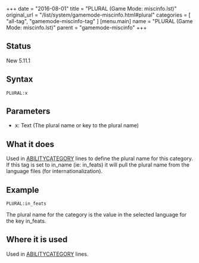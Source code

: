 +++
date = "2016-08-01"
title = "PLURAL (Game Mode: miscinfo.lst)"
original_url = "/list/system/gamemode-miscinfo.html#plural"
categories = [ "all-tag", "gamemode-miscinfo-tag" ]
[menu.main]
    name = "PLURAL (Game Mode: miscinfo.lst)"
    parent = "gamemode-miscinfo"
+++

## Status

New 5.11.1

## Syntax

`PLURAL:x`

## Parameters

-   x: Text (The plural name or key to the plural name)



What it does
------------

Used in
[ABILITYCATEGORY](/list/system/gamemode-miscinfo/abilitycategory.html)
lines to define the plural name for this category. If this tag is set to
in\_name (ie: in\_feats) it will pull the plural name from the language
files (for internationalization).

Example
-------

`PLURAL:in_feats`

The plural name for the category is the value in the selected language
for the key in\_feats.

Where it is used
----------------

Used in
[ABILITYCATEGORY](/list/system/gamemode-miscinfo/abilitycategory.html)
lines.

